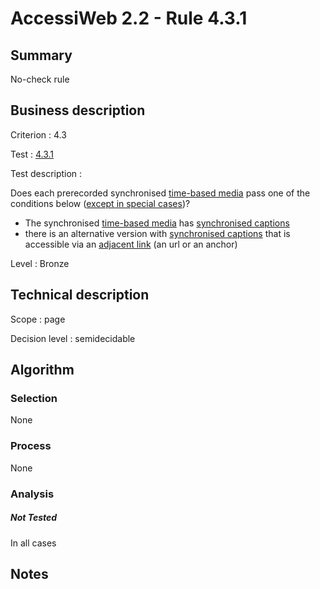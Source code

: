 # AccessiWeb 2.2 - Rule 4.3.1

## Summary

No-check rule

## Business description

Criterion : 4.3

Test : [4.3.1](http://www.accessiweb.org/index.php/accessiweb-22-english-version.html#test-4-3-1)

Test description :

Does each prerecorded synchronised [time-based media](http://www.accessiweb.org/index.php/glossary-76.html#mMediaTemp) pass one of the conditions below ([except in special cases](http://www.accessiweb.org/index.php/glossary-76.html#cpCrit4- "Special cases for criterion 4.3"))?

-   The synchronised [time-based media](http://www.accessiweb.org/index.php/glossary-76.html#mMediaTemp)
    has [synchronised captions](http://www.accessiweb.org/index.php/glossary-76.html#mSsTitreSynchro)
-   there is an alternative version with [synchronised captions](http://www.accessiweb.org/index.php/glossary-76.html#mSsTitreSynchro) that is accessible via an [adjacent link](http://www.accessiweb.org/index.php/glossary-76.html#mLienAdj) (an url or an anchor)

Level : Bronze

## Technical description

Scope : page

Decision level :
semidecidable

## Algorithm

### Selection

None

### Process

None

### Analysis

##### Not Tested

In all cases

## Notes



